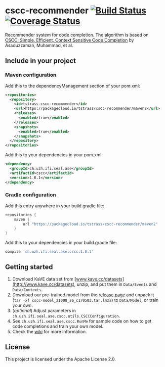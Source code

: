# cscc-recommender [![Build Status](https://travis-ci.org/chrisly-bear/cscc-recommender.svg?branch=master)](https://travis-ci.org/chrisly-bear/cscc-recommender) [![Coverage Status](https://coveralls.io/repos/github/chrisly-bear/cscc-recommender/badge.svg?branch=master)](https://coveralls.io/github/chrisly-bear/cscc-recommender?branch=master)

Recommender system for code completion. The algorithm is based on [CSCC: Simple, Efficient, Context Sensitive Code Completion](https://ieeexplore.ieee.org/document/6976073/) by Asaduzzaman, Muhammad, et al.

## Include in your project

### Maven configuration

Add this to the dependencyManagement section of your pom.xml:

```xml
<repositories>
  <repository>
    <id>tstrass-cscc-recommender</id>
    <url>https://packagecloud.io/tstrass/cscc-recommender/maven2</url>
    <releases>
      <enabled>true</enabled>
    </releases>
    <snapshots>
      <enabled>true</enabled>
    </snapshots>
  </repository>
</repositories>
```
Add this to your dependencies in your pom.xml:

```xml
<dependency>
  <groupId>ch.uzh.ifi.seal.ase</groupId>
  <artifactId>cscc</artifactId>
  <version>1.0.1</version>
</dependency>
```

### Gradle configuration

Add this entry anywhere in your build.gradle file:

```gradle
repositories {
    maven {
        url "https://packagecloud.io/tstrass/cscc-recommender/maven2"
    }
}
```

Add this to your dependencies in your build.gradle file:

```gradle
compile 'ch.uzh.ifi.seal.ase:cscc:1.0.1'
```

## Getting started

1. Download KaVE data set from [www.kave.cc/datasets](http://www.kave.cc/datasets), unzip, and put them in `Data/Events` and `Data/Contexts`.
2. Download our pre-trained model from the [release page](https://github.com/chrisly-bear/cscc-recommender/releases) and unpack it (`tar -xf cscc-model_z1008_s6_c170503.tar.lmza`) to `Data/Model`, or train your own.
3. (_optional_) Adjust parameters in `ch.uzh.ifi.seal.ase.cscc.utils.CSCCConfiguration`.
4. See `ch.uzh.ifi.seal.ase.cscc.RunMe` for sample code on how to get code completions and train your own model.
5. Check the [wiki](https://github.com/chrisly-bear/cscc-recommender/wiki) for more information.

## License

This project is licensed under the Apache License 2.0.
